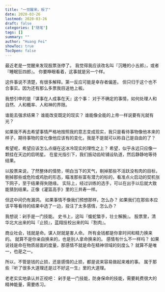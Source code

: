 ```yaml
---
title: "一觉醒来，板了"
date: 2020-03-26
lastmod: 2020-03-26
draft: false
categories: ["随笔"]
tags: []
summary: ""
author: "Huang Fei"
showToc: true
TocOpen: false
---
```


最近老是一觉醒来发现股票涨停了。
我觉得我应该改名叫『沉睡的小五郎』，或者『睡眠狂四郎』。
你要睁眼看着，这事就是另一个样。

这件事说不清楚，有很多解释。第一反应可能是幸存者偏差。
但只归于这个也不合事实。因为还有那么多票我目送他上板。

我想引申的是『谋事在人成事在天』这个事：
对于不确定的事情，如何处理人和自然、人和概率、人和神的界限。

谁能去强求结果？
谁能改变既定的现实？
谁能像全能的上帝一样说要有光就有光？

如果我不再去希望事情严格地按照我的意志变成现实，我只是看待事物像他本来的样子，期待事物的变化像他应该有的变化，我是不是就可以称自己是自由的了？

希望呢，希望应该怎么点缀在这冰冷现实的理性之上？
希望，似乎永远只应像一颗挂在天边的启明星。
在星光指引下，我们扳动齿轮铺设轨道，然后静静地等待结果。

以股票来说，了然整体的情势，明白当下的天气，剔掉那些不活跃没有肉的目标，剔掉那些或危险或鸡肋的形态，瞄准那些富有潜力的标的，看准点火启动的契机张下网子，至于结果得失随缘。
实际上，经过训练的选手，可以在出手以后就大致能猜到结果。正像《灌篮高手》里的三井寿一样。

但这中间仍有漏洞。
如果事情不像我们预想那样，怎么办？
如果我们在那些本应该平等看待的结果中选了一边，投注了太多感情，怎么办？

我想说：剁手是一门技能。
史书上，这叫『蝮蛇螫手，壮士解腕』。
股票里，清华北大出来的叫『止损』，蓝翔技校出来的叫『割肉』。

商业社会，钱就是命。谋人财就是害人命。
所有金钱都是你拿时间和精力换来的。
就算不是你亲自换来的，也是别人拿命换来的。
感情有什么不一样吗？
如果说钱是命在物质层面的度量，那感情不就是命在精神领域的刻度么？
就算不是唯一，也是之一。

所以，不管是钱的止损，还是感情的止损，都是说来容易做起来难的事。
属于那些『听了很多大道理还是过不好这一生』里的大道理。

老老实实地承认并正视吧：
剁手是一门技能，防身保命的技能，需要耗费很大的精神能量，需要练习。